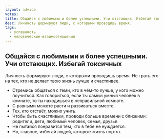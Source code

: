 ```yaml
---
layout: advice
votes:
title: Общайся с любимыми и более успешными. Учи отстающих. Избегай токсичных
desc: Личность формируют люди, с которыми проводишь время.
tags:
  - успешность
  - человеческие-взаимоотношения
---
```


## Общайся с любимыми и более успешными. Учи отстающих. Избегай токсичных

Личность формируют люди, с которыми проводишь время. Не трать его на тех, кто не делает твою жизнь лучше и счастливее. 

- Стремись общаться с теми, кто в чём-то лучше, у кого можно поучиться. Как говориться, если ты самый умный человек в комнате, то ты находишься в неправильной комнате.
- С равными можете расти и развиваться вместе.
- Тех, кто отстаёт, можно учить.
- Чтобы быть счастливым, проводи больше времени с близкими: родители, дети, любимый человек, семья, друзья.
- Не пытайся понравится тем, кто в тебе не нуждается.
- Но, главное, избегай людей, которые жизнь портят.
